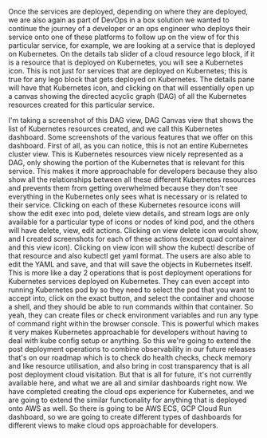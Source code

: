 Once the services are deployed, depending on where they are deployed, we are also again as part of DevOps in a box solution we wanted to continue the journey of a developer or an ops engineer who deploys their service onto one of these platforms to follow up on the view of for this particular service, for example, we are looking at a service that is deployed on Kubernetes. On the details tab slider of a cloud resource lego block, if it is a resource that is deployed on Kubernetes, you will see a Kubernetes icon. This is not just for services that are deployed on Kubernetes; this is true for any lego block that gets deployed on Kubernetes. The details pane will have that Kubernetes icon, and clicking on that will essentially open up a canvas showing the directed acyclic graph (DAG) of all the Kubernetes resources created for this particular service.

I'm taking a screenshot of this DAG view, DAG Canvas view that shows the list of Kubernetes resources created, and we call this Kubernetes dashboard. Some screenshots of the various features that we offer on this dashboard. First of all, as you can notice, this is not an entire Kubernetes cluster view. This is Kubernetes resources view nicely represented as a DAG, only showing the portion of the Kubernetes that is relevant for this service. This makes it more approachable for developers because they also show all the relationships between all these different Kubernetes resources and prevents them from getting overwhelmed because they don't see everything in the Kubernetes only sees what is necessary or is related to their service. Clicking on each of these Kubernetes resource icons will show the edit exec into pod, delete view details, and stream logs are only available for a particular type of icons or nodes of kind pod, and the others will have delete, view, edit actions. Clicking on view delete icon would show, and I created screenshots for each of these actions (except quad container and this view icon). Clicking on view icon will show the kubectl describe of that resource and also kubectl get yaml format. The users are also able to edit the YAML and save, and that will save the objects in Kubernetes itself. This is more like a day 2 operations that is post deployment operations for Kubernetes services deployed on Kubernetes. They can even accept into running Kubernetes pod by so they need to select the pod that you want to accept into, click on the exact button, and select the container and choose a shell, and they should be able to run commands within that container. So yeah, they can create files or check environment variables and run any type of command right within the browser console. This is powerful which makes it very makes Kubernetes approachable for developers without having to deal with kube config setup or anything. So this we're going to extend the post deployment operations to combine observability in our future releases that's on our roadmap which is to check do health checks, check memory and like resource utilisation, and also bring in cost transparency that is all post deployment cloud visitation. But that is all for future, it's not currently available here, and what we are all and similar dashboards right now. We have completed creating the cloud ops experience for Kubernetes, and we are going to extend the similar functionality for anything that is deployed onto AWS as well. So there is going to be AWS ECS, GCP Cloud Run dashboard, so we are going to create different types of dashboards for different views to make cloud ops approachable for developers.
